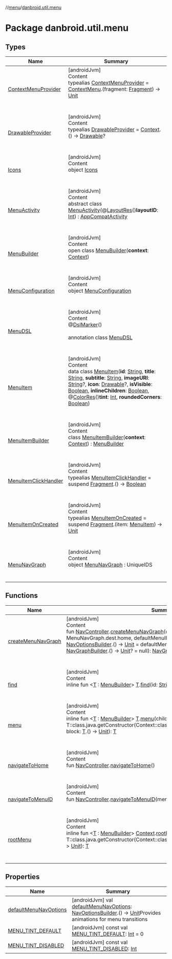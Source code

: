 //[menu](../index.md)/[danbroid.util.menu](index.md)



# Package danbroid.util.menu  


## Types  
  
|  Name|  Summary| 
|---|---|
| <a name="danbroid.util.menu/ContextMenuProvider///PointingToDeclaration/"></a>[ContextMenuProvider](index.md#%5Bdanbroid.util.menu%2FContextMenuProvider%2F%2F%2FPointingToDeclaration%2F%5D%2FClasslikes%2F740418004)| <a name="danbroid.util.menu/ContextMenuProvider///PointingToDeclaration/"></a>[androidJvm]  <br>Content  <br>typealias [ContextMenuProvider](index.md#%5Bdanbroid.util.menu%2FContextMenuProvider%2F%2F%2FPointingToDeclaration%2F%5D%2FClasslikes%2F740418004) = [ContextMenu](https://developer.android.com/reference/kotlin/android/view/ContextMenu.html).(fragment: [Fragment](https://developer.android.com/reference/kotlin/androidx/fragment/app/Fragment.html)) -> [Unit](https://kotlinlang.org/api/latest/jvm/stdlib/kotlin/-unit/index.html)  <br><br><br>
| <a name="danbroid.util.menu/DrawableProvider///PointingToDeclaration/"></a>[DrawableProvider](index.md#%5Bdanbroid.util.menu%2FDrawableProvider%2F%2F%2FPointingToDeclaration%2F%5D%2FClasslikes%2F740418004)| <a name="danbroid.util.menu/DrawableProvider///PointingToDeclaration/"></a>[androidJvm]  <br>Content  <br>typealias [DrawableProvider](index.md#%5Bdanbroid.util.menu%2FDrawableProvider%2F%2F%2FPointingToDeclaration%2F%5D%2FClasslikes%2F740418004) = [Context](https://developer.android.com/reference/kotlin/android/content/Context.html).() -> [Drawable](https://developer.android.com/reference/kotlin/android/graphics/drawable/Drawable.html)?  <br><br><br>
| <a name="danbroid.util.menu/Icons///PointingToDeclaration/"></a>[Icons](-icons/index.md)| <a name="danbroid.util.menu/Icons///PointingToDeclaration/"></a>[androidJvm]  <br>Content  <br>object [Icons](-icons/index.md)  <br><br><br>
| <a name="danbroid.util.menu/MenuActivity///PointingToDeclaration/"></a>[MenuActivity](-menu-activity/index.md)| <a name="danbroid.util.menu/MenuActivity///PointingToDeclaration/"></a>[androidJvm]  <br>Content  <br>abstract class [MenuActivity](-menu-activity/index.md)(@[LayoutRes](https://developer.android.com/reference/kotlin/androidx/annotation/LayoutRes.html)()**layoutID**: [Int](https://kotlinlang.org/api/latest/jvm/stdlib/kotlin/-int/index.html)) : [AppCompatActivity](https://developer.android.com/reference/kotlin/androidx/appcompat/app/AppCompatActivity.html)  <br><br><br>
| <a name="danbroid.util.menu/MenuBuilder///PointingToDeclaration/"></a>[MenuBuilder](-menu-builder/index.md)| <a name="danbroid.util.menu/MenuBuilder///PointingToDeclaration/"></a>[androidJvm]  <br>Content  <br>open class [MenuBuilder](-menu-builder/index.md)(**context**: [Context](https://developer.android.com/reference/kotlin/android/content/Context.html))  <br><br><br>
| <a name="danbroid.util.menu/MenuConfiguration///PointingToDeclaration/"></a>[MenuConfiguration](-menu-configuration/index.md)| <a name="danbroid.util.menu/MenuConfiguration///PointingToDeclaration/"></a>[androidJvm]  <br>Content  <br>object [MenuConfiguration](-menu-configuration/index.md)  <br><br><br>
| <a name="danbroid.util.menu/MenuDSL///PointingToDeclaration/"></a>[MenuDSL](-menu-d-s-l/index.md)| <a name="danbroid.util.menu/MenuDSL///PointingToDeclaration/"></a>[androidJvm]  <br>Content  <br>@[DslMarker](https://kotlinlang.org/api/latest/jvm/stdlib/kotlin/-dsl-marker/index.html)()  <br>  <br>annotation class [MenuDSL](-menu-d-s-l/index.md)  <br><br><br>
| <a name="danbroid.util.menu/MenuItem///PointingToDeclaration/"></a>[MenuItem](-menu-item/index.md)| <a name="danbroid.util.menu/MenuItem///PointingToDeclaration/"></a>[androidJvm]  <br>Content  <br>data class [MenuItem](-menu-item/index.md)(**id**: [String](https://kotlinlang.org/api/latest/jvm/stdlib/kotlin/-string/index.html), **title**: [String](https://kotlinlang.org/api/latest/jvm/stdlib/kotlin/-string/index.html), **subtitle**: [String](https://kotlinlang.org/api/latest/jvm/stdlib/kotlin/-string/index.html), **imageURI**: [String](https://kotlinlang.org/api/latest/jvm/stdlib/kotlin/-string/index.html)?, **icon**: [Drawable](https://developer.android.com/reference/kotlin/android/graphics/drawable/Drawable.html)?, **isVisible**: [Boolean](https://kotlinlang.org/api/latest/jvm/stdlib/kotlin/-boolean/index.html), **inlineChildren**: [Boolean](https://kotlinlang.org/api/latest/jvm/stdlib/kotlin/-boolean/index.html), @[ColorRes](https://developer.android.com/reference/kotlin/androidx/annotation/ColorRes.html)()**tint**: [Int](https://kotlinlang.org/api/latest/jvm/stdlib/kotlin/-int/index.html), **roundedCorners**: [Boolean](https://kotlinlang.org/api/latest/jvm/stdlib/kotlin/-boolean/index.html))  <br><br><br>
| <a name="danbroid.util.menu/MenuItemBuilder///PointingToDeclaration/"></a>[MenuItemBuilder](-menu-item-builder/index.md)| <a name="danbroid.util.menu/MenuItemBuilder///PointingToDeclaration/"></a>[androidJvm]  <br>Content  <br>class [MenuItemBuilder](-menu-item-builder/index.md)(**context**: [Context](https://developer.android.com/reference/kotlin/android/content/Context.html)) : [MenuBuilder](-menu-builder/index.md)  <br><br><br>
| <a name="danbroid.util.menu/MenuItemClickHandler///PointingToDeclaration/"></a>[MenuItemClickHandler](index.md#%5Bdanbroid.util.menu%2FMenuItemClickHandler%2F%2F%2FPointingToDeclaration%2F%5D%2FClasslikes%2F740418004)| <a name="danbroid.util.menu/MenuItemClickHandler///PointingToDeclaration/"></a>[androidJvm]  <br>Content  <br>typealias [MenuItemClickHandler](index.md#%5Bdanbroid.util.menu%2FMenuItemClickHandler%2F%2F%2FPointingToDeclaration%2F%5D%2FClasslikes%2F740418004) = suspend [Fragment](https://developer.android.com/reference/kotlin/androidx/fragment/app/Fragment.html).() -> [Boolean](https://kotlinlang.org/api/latest/jvm/stdlib/kotlin/-boolean/index.html)  <br><br><br>
| <a name="danbroid.util.menu/MenuItemOnCreated///PointingToDeclaration/"></a>[MenuItemOnCreated](index.md#%5Bdanbroid.util.menu%2FMenuItemOnCreated%2F%2F%2FPointingToDeclaration%2F%5D%2FClasslikes%2F740418004)| <a name="danbroid.util.menu/MenuItemOnCreated///PointingToDeclaration/"></a>[androidJvm]  <br>Content  <br>typealias [MenuItemOnCreated](index.md#%5Bdanbroid.util.menu%2FMenuItemOnCreated%2F%2F%2FPointingToDeclaration%2F%5D%2FClasslikes%2F740418004) = suspend [Fragment](https://developer.android.com/reference/kotlin/androidx/fragment/app/Fragment.html).(item: [MenuItem](-menu-item/index.md)) -> [Unit](https://kotlinlang.org/api/latest/jvm/stdlib/kotlin/-unit/index.html)  <br><br><br>
| <a name="danbroid.util.menu/MenuNavGraph///PointingToDeclaration/"></a>[MenuNavGraph](-menu-nav-graph/index.md)| <a name="danbroid.util.menu/MenuNavGraph///PointingToDeclaration/"></a>[androidJvm]  <br>Content  <br>object [MenuNavGraph](-menu-nav-graph/index.md) : UniqueIDS  <br><br><br>


## Functions  
  
|  Name|  Summary| 
|---|---|
| <a name="danbroid.util.menu//createMenuNavGraph/androidx.navigation.NavController#android.content.Context#kotlin.Int#kotlin.String#kotlin.Function1[androidx.navigation.NavOptionsBuilder,kotlin.Unit]#kotlin.Function1[androidx.navigation.NavGraphBuilder,kotlin.Unit]?/PointingToDeclaration/"></a>[createMenuNavGraph](create-menu-nav-graph.md)| <a name="danbroid.util.menu//createMenuNavGraph/androidx.navigation.NavController#android.content.Context#kotlin.Int#kotlin.String#kotlin.Function1[androidx.navigation.NavOptionsBuilder,kotlin.Unit]#kotlin.Function1[androidx.navigation.NavGraphBuilder,kotlin.Unit]?/PointingToDeclaration/"></a>[androidJvm]  <br>Content  <br>fun [NavController](https://developer.android.com/reference/kotlin/androidx/navigation/NavController.html).[createMenuNavGraph](create-menu-nav-graph.md)(context: [Context](https://developer.android.com/reference/kotlin/android/content/Context.html), homeID: [Int](https://kotlinlang.org/api/latest/jvm/stdlib/kotlin/-int/index.html) = MenuNavGraph.dest.home, defaultMenuID: [String](https://kotlinlang.org/api/latest/jvm/stdlib/kotlin/-string/index.html), menuNavOptions: [NavOptionsBuilder](https://developer.android.com/reference/kotlin/androidx/navigation/NavOptionsBuilder.html).() -> [Unit](https://kotlinlang.org/api/latest/jvm/stdlib/kotlin/-unit/index.html) = defaultMenuNavOptions, builder: [NavGraphBuilder](https://developer.android.com/reference/kotlin/androidx/navigation/NavGraphBuilder.html).() -> [Unit](https://kotlinlang.org/api/latest/jvm/stdlib/kotlin/-unit/index.html)? = null): [NavGraph](https://developer.android.com/reference/kotlin/androidx/navigation/NavGraph.html)  <br><br><br>
| <a name="danbroid.util.menu//find/TypeParam(bounds=[danbroid.util.menu.MenuBuilder])#kotlin.String/PointingToDeclaration/"></a>[find](find.md)| <a name="danbroid.util.menu//find/TypeParam(bounds=[danbroid.util.menu.MenuBuilder])#kotlin.String/PointingToDeclaration/"></a>[androidJvm]  <br>Content  <br>inline fun <[T](find.md) : [MenuBuilder](-menu-builder/index.md)> [T](find.md).[find](find.md)(id: [String](https://kotlinlang.org/api/latest/jvm/stdlib/kotlin/-string/index.html)): [T](find.md)?  <br><br><br>
| <a name="danbroid.util.menu//menu/TypeParam(bounds=[danbroid.util.menu.MenuBuilder])#TypeParam(bounds=[danbroid.util.menu.MenuBuilder])#kotlin.Function1[TypeParam(bounds=[danbroid.util.menu.MenuBuilder]),kotlin.Unit]/PointingToDeclaration/"></a>[menu](menu.md)| <a name="danbroid.util.menu//menu/TypeParam(bounds=[danbroid.util.menu.MenuBuilder])#TypeParam(bounds=[danbroid.util.menu.MenuBuilder])#kotlin.Function1[TypeParam(bounds=[danbroid.util.menu.MenuBuilder]),kotlin.Unit]/PointingToDeclaration/"></a>[androidJvm]  <br>Content  <br>inline fun <[T](menu.md) : [MenuBuilder](-menu-builder/index.md)> [T](menu.md).[menu](menu.md)(child: [T](menu.md) = T::class.java.getConstructor(Context::class.java).newInstance(requireContext()), block: [T](menu.md).() -> [Unit](https://kotlinlang.org/api/latest/jvm/stdlib/kotlin/-unit/index.html)): [T](menu.md)  <br><br><br>
| <a name="danbroid.util.menu//navigateToHome/androidx.navigation.NavController#/PointingToDeclaration/"></a>[navigateToHome](navigate-to-home.md)| <a name="danbroid.util.menu//navigateToHome/androidx.navigation.NavController#/PointingToDeclaration/"></a>[androidJvm]  <br>Content  <br>fun [NavController](https://developer.android.com/reference/kotlin/androidx/navigation/NavController.html).[navigateToHome](navigate-to-home.md)()  <br><br><br>
| <a name="danbroid.util.menu//navigateToMenuID/androidx.navigation.NavController#kotlin.String/PointingToDeclaration/"></a>[navigateToMenuID](navigate-to-menu-i-d.md)| <a name="danbroid.util.menu//navigateToMenuID/androidx.navigation.NavController#kotlin.String/PointingToDeclaration/"></a>[androidJvm]  <br>Content  <br>fun [NavController](https://developer.android.com/reference/kotlin/androidx/navigation/NavController.html).[navigateToMenuID](navigate-to-menu-i-d.md)(menuID: [String](https://kotlinlang.org/api/latest/jvm/stdlib/kotlin/-string/index.html))  <br><br><br>
| <a name="danbroid.util.menu//rootMenu/android.content.Context#TypeParam(bounds=[danbroid.util.menu.MenuBuilder])#kotlin.Function1[TypeParam(bounds=[danbroid.util.menu.MenuBuilder]),kotlin.Unit]/PointingToDeclaration/"></a>[rootMenu](root-menu.md)| <a name="danbroid.util.menu//rootMenu/android.content.Context#TypeParam(bounds=[danbroid.util.menu.MenuBuilder])#kotlin.Function1[TypeParam(bounds=[danbroid.util.menu.MenuBuilder]),kotlin.Unit]/PointingToDeclaration/"></a>[androidJvm]  <br>Content  <br>inline fun <[T](root-menu.md) : [MenuBuilder](-menu-builder/index.md)> [Context](https://developer.android.com/reference/kotlin/android/content/Context.html).[rootMenu](root-menu.md)(builder: [T](root-menu.md) = T::class.java.getConstructor(Context::class.java).newInstance(this), block: [T](root-menu.md).() -> [Unit](https://kotlinlang.org/api/latest/jvm/stdlib/kotlin/-unit/index.html)): [T](root-menu.md)  <br><br><br>


## Properties  
  
|  Name|  Summary| 
|---|---|
| <a name="danbroid.util.menu//defaultMenuNavOptions/#/PointingToDeclaration/"></a>[defaultMenuNavOptions](default-menu-nav-options.md)| <a name="danbroid.util.menu//defaultMenuNavOptions/#/PointingToDeclaration/"></a> [androidJvm] val [defaultMenuNavOptions](default-menu-nav-options.md): [NavOptionsBuilder](https://developer.android.com/reference/kotlin/androidx/navigation/NavOptionsBuilder.html).() -> [Unit](https://kotlinlang.org/api/latest/jvm/stdlib/kotlin/-unit/index.html)Provides animations for menu transitions   <br>
| <a name="danbroid.util.menu//MENU_TINT_DEFAULT/#/PointingToDeclaration/"></a>[MENU_TINT_DEFAULT](-m-e-n-u_-t-i-n-t_-d-e-f-a-u-l-t.md)| <a name="danbroid.util.menu//MENU_TINT_DEFAULT/#/PointingToDeclaration/"></a> [androidJvm] const val [MENU_TINT_DEFAULT](-m-e-n-u_-t-i-n-t_-d-e-f-a-u-l-t.md): [Int](https://kotlinlang.org/api/latest/jvm/stdlib/kotlin/-int/index.html) = 0   <br>
| <a name="danbroid.util.menu//MENU_TINT_DISABLED/#/PointingToDeclaration/"></a>[MENU_TINT_DISABLED](-m-e-n-u_-t-i-n-t_-d-i-s-a-b-l-e-d.md)| <a name="danbroid.util.menu//MENU_TINT_DISABLED/#/PointingToDeclaration/"></a> [androidJvm] const val [MENU_TINT_DISABLED](-m-e-n-u_-t-i-n-t_-d-i-s-a-b-l-e-d.md): [Int](https://kotlinlang.org/api/latest/jvm/stdlib/kotlin/-int/index.html)   <br>

